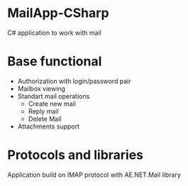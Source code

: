 # MailApp-CSharp
C# application to work with mail

# Base functional
   - Authorization with login/password pair
   - Mailbox viewing
   - Standart mail operations
      - Create new mail
      - Reply mail
      - Delete Mail
   - Attachments support

# Protocols and libraries
Application build on IMAP protocol with AE.NET.Mail library
      
